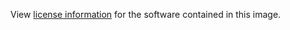 View [license information](https://raw.githubusercontent.com/rethinkdb/rethinkdb/next/LICENSE) for the software contained in this image.
